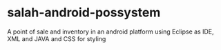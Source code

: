# salah-android-possystem
A point of sale and inventory in an android platform using Eclipse as IDE, XML and JAVA and CSS for styling

